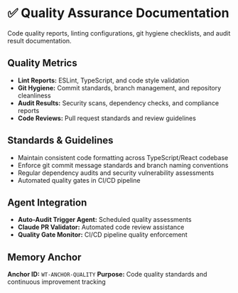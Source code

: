 # ✅ Quality Assurance Documentation

Code quality reports, linting configurations, git hygiene checklists, and audit result documentation.

## Quality Metrics
- **Lint Reports:** ESLint, TypeScript, and code style validation
- **Git Hygiene:** Commit standards, branch management, and repository cleanliness
- **Audit Results:** Security scans, dependency checks, and compliance reports
- **Code Reviews:** Pull request standards and review guidelines

## Standards & Guidelines
- Maintain consistent code formatting across TypeScript/React codebase
- Enforce git commit message standards and branch naming conventions
- Regular dependency audits and security vulnerability assessments
- Automated quality gates in CI/CD pipeline

## Agent Integration
- **Auto-Audit Trigger Agent:** Scheduled quality assessments
- **Claude PR Validator:** Automated code review assistance
- **Quality Gate Monitor:** CI/CD pipeline quality enforcement

## Memory Anchor
**Anchor ID:** `WT-ANCHOR-QUALITY`
**Purpose:** Code quality standards and continuous improvement tracking